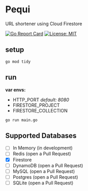 # Pequi
URL shortener using Cloud Firestore

[![Go Report Card](https://goreportcard.com/badge/github.com/noverde/pequi)](https://goreportcard.com/badge/github.com/noverde/pequi)
[![License: MIT](https://img.shields.io/badge/License-MIT-yellow.svg)](https://opensource.org/licenses/MIT)

## setup

```
go mod tidy
```

## run

**var envs:**
- HTTP_PORT _default: 8080_
- FIRESTORE_PROJECT
- FIRESTORE_COLLECTION

```
go run main.go
```

## Supported Databases

- [ ] In Memory (in development)
- [ ] Redis (open a Pull Request)
- [x] Firestore
- [ ] DynamoDB (open a Pull Request)
- [ ] MySQL (open a Pull Request)
- [ ] Postgres (open a Pull Request)
- [ ] SQLite (open a Pull Request)
